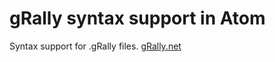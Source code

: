# gRally syntax support in Atom

Syntax support for .gRally files.
[gRally.net](http://www.grally.net)
